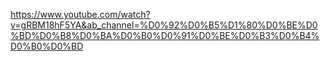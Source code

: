 https://www.youtube.com/watch?v=gRBM18hF5YA&ab_channel=%D0%92%D0%B5%D1%80%D0%BE%D0%BD%D0%B8%D0%BA%D0%B0%D0%91%D0%BE%D0%B3%D0%B4%D0%B0%D0%BD
